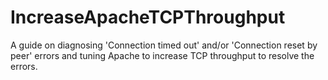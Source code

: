 # IncreaseApacheTCPThroughput
A guide on diagnosing 'Connection timed out' and/or 'Connection reset by peer' errors and tuning Apache to increase TCP throughput to resolve the errors.
